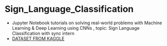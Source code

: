 # Sign_Language_Classification
- Jupyter Notebook tutorials on solving real-world problems with Machine Learning &amp; Deep Learning using CNNs , topic: Sign Language Classification with sync intern
- [DATASET FROM KAGGLE](https://www.kaggle.com/datasets/datamunge/sign-language-mnist)
